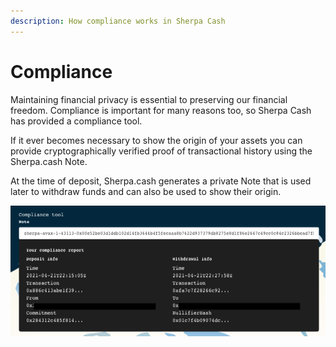 ```yaml
---
description: How compliance works in Sherpa Cash
---
```


# Compliance

Maintaining financial privacy is essential to preserving our financial freedom. Compliance is important for many reasons too, so Sherpa Cash has provided a compliance tool.

If it ever becomes necessary to show the origin of your assets you can provide cryptographically verified proof of transactional history using the Sherpa.cash Note.

At the time of deposit, Sherpa.cash generates a private Note that is used later to withdraw funds and can also be used to show their origin.

![](../../.gitbook/assets/screen-shot-2021-04-21-at-3.31.50-pm.png)



